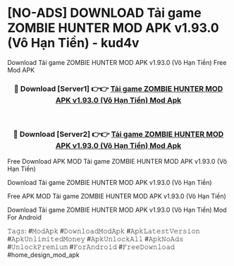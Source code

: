# [NO-ADS] DOWNLOAD Tải game ZOMBIE HUNTER MOD APK v1.93.0 (Vô Hạn Tiền) - kud4v
Download Tải game ZOMBIE HUNTER MOD APK v1.93.0 (Vô Hạn Tiền) Free Mod APK

<div align="center">
<h3>🔴 Download [Server1] 👉👉 <a href="https://apk-comot.site?title=Tải_game_ZOMBIE_HUNTER_MOD_APK_v1.93.0_(Vô_Hạn_Tiền)">Tải game ZOMBIE HUNTER MOD APK v1.93.0 (Vô Hạn Tiền) Mod Apk</a></h3><br>

<h3>🔴 Download [Server2] 👉👉 <a href="https://apk-comot.site?title=Tải_game_ZOMBIE_HUNTER_MOD_APK_v1.93.0_(Vô_Hạn_Tiền)">Tải game ZOMBIE HUNTER MOD APK v1.93.0 (Vô Hạn Tiền) Mod Apk</a></h3>
</div>


Free Download APK MOD Tải game ZOMBIE HUNTER MOD APK v1.93.0 (Vô Hạn Tiền)

Download Tải game ZOMBIE HUNTER MOD APK v1.93.0 (Vô Hạn Tiền) 

Free APK MOD Tải game ZOMBIE HUNTER MOD APK v1.93.0 (Vô Hạn Tiền) 

Download Tải game ZOMBIE HUNTER MOD APK v1.93.0 (Vô Hạn Tiền) Mod For Android

𝚃𝚊𝚐𝚜: #𝙼𝚘𝚍𝙰𝚙𝚔 #𝙳𝚘𝚠𝚗𝚕𝚘𝚊𝚍𝙼𝚘𝚍𝙰𝚙𝚔 #𝙰𝚙𝚔𝙻𝚊𝚝𝚎𝚜𝚝𝚅𝚎𝚛𝚜𝚒𝚘𝚗 #𝙰𝚙𝚔𝚄𝚗𝚕𝚒𝚖𝚒𝚝𝚎𝚍𝙼𝚘𝚗𝚎𝚢 #𝙰𝚙𝚔𝚄𝚗𝚕𝚘𝚌𝚔𝙰𝚕𝚕 #𝙰𝚙𝚔𝙽𝚘𝙰𝚍𝚜 #𝚄𝚗𝚕𝚘𝚌𝚔𝙿𝚛𝚎𝚖𝚒𝚞𝚖 #𝙵𝚘𝚛𝙰𝚗𝚍𝚛𝚘𝚒𝚍 #𝙵𝚛𝚎𝚎𝙳𝚘𝚠𝚗𝚕𝚘𝚊𝚍 #home_design_mod_apk